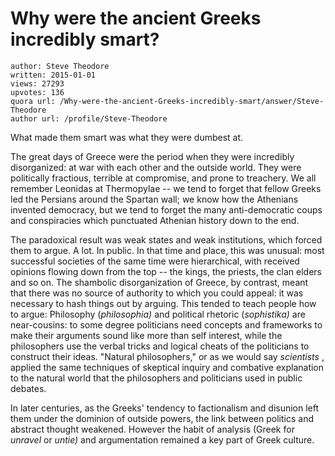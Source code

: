# Why were the ancient Greeks incredibly smart?

	author: Steve Theodore
	written: 2015-01-01
	views: 27293
	upvotes: 136
	quora url: /Why-were-the-ancient-Greeks-incredibly-smart/answer/Steve-Theodore
	author url: /profile/Steve-Theodore


What made them smart was what they were dumbest at. 

The great days of Greece were the period when they were incredibly disorganized: at war with each other and the outside world. They were politically fractious, terrible at compromise, and prone to treachery. We all remember Leonidas at Thermopylae -- we tend to forget that fellow Greeks led the Persians around the Spartan wall; we know how the Athenians invented democracy, but we tend to forget the many anti-democratic coups and conspiracies which punctuated Athenian history down to the end.

The paradoxical result was weak states and weak institutions, which forced them to argue. A lot. In public. In that time and place, this was unusual: most successful societies of the same time were hierarchical, with received opinions flowing down from the top -- the kings, the priests, the clan elders and so on. The shambolic disorganization of Greece, by contrast, meant that there was no source of authority to which you could appeal: it was necessary to hash things out by arguing. This tended to teach people how to argue: Philosophy (_philosophia)_ and political rhetoric (_sophistika)_ are near-cousins: to some degree politicians need concepts and frameworks to make their arguments sound like more than self interest, while the philosophers use the verbal tricks and logical cheats of the politicians to construct their ideas. "Natural philosophers," or as we would say _scientists_ , applied the same techniques of skeptical inquiry and combative explanation to the natural world that the philosophers and politicians used in public debates. 

In later centuries, as the Greeks' tendency to factionalism and disunion left them under the dominion of outside powers, the link between politics and abstract thought weakened. However the habit of analysis (Greek for _unravel_  or _untie)_ and argumentation remained a key part of Greek culture.

